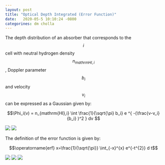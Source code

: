 ```yaml
---
layout: post
title: "Optical Depth Integrated (Error Function)"
date:   2020-05-5 10:10:24 -0800
categorines: dm cholla
---
```


The depth distribution of an absorber that corresponds to the $$i$$ cell with neutral hydrogen density $$n_{mathrm{HI},i}$$, Doppler parameter $$b_i$$ and velocity $$v_i$$ can be expressed as a Gaussian given by:

$$\Phi_i(v) = n_{mathrm{HI},i} \int \frac{1}{\sqrt{\pi} b_i} e ^{ -(\frac{v-v_i}{b_i} )^2 }   dv $$

<img src="{{ site.url }}assets/images/gaussian_0.png">




<img src="{{ site.url }}assets/images/gaussian_1.png">


The definition of the error function is given by:

$$\operatorname{erf} x=\frac{1}{\sqrt{\pi}} \int_{-x}^{x} e^{-t^{2}} d t$$

<img src="{{ site.url }}assets/images/gaussian_2.png">

<img src="{{ site.url }}assets/images/gaussian_3.png">

<img src="{{ site.url }}assets/images/gaussian_4.png">

